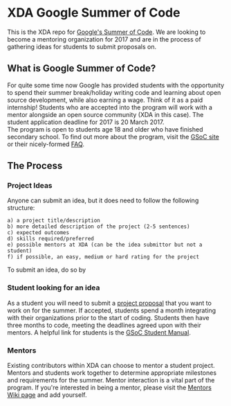 # XDA Google Summer of Code
This is the XDA repo for [Google's Summer of Code](http://code.google.com/soc/). We are looking to become a mentoring organization for 2017 and are in the process of gathering ideas for students to submit proposals on.

## What is Google Summer of Code?
For quite some time now Google has provided students with the opportunity to spend their summer break/holiday writing code and learning about open source development, while also earning a wage. Think of it as a paid internship! Students who are accepted into the program will work with a mentor alongside an open source community (XDA in this case). The student application deadline for 2017 is 20 March 2017.  
The program is open to students age 18 and older who have finished secondary school. To find out more about the program, visit the [GSoC site](https://developers.google.com/open-source/gsoc/) or their nicely-formed [FAQ](https://developers.google.com/open-source/gsoc/faq).

## The Process
### Project Ideas
Anyone can submit an idea, but it does need to follow the following structure:
```
a) a project title/description  
b) more detailed description of the project (2-5 sentences) 
c) expected outcomes  
d) skills required/preferred  
e) possible mentors at XDA (can be the idea submittor but not a student)
f) if possible, an easy, medium or hard rating for the project
```
To submit an idea, do so by 

### Student looking for an idea
As a student you will need to submit a [project proposal](http://write.flossmanuals.net/gsocstudentguide/writing-a-proposal/) that you want to work on for the summer. If accepted, students spend a month integrating with their organizations prior to the start of coding. Students then have three months to code, meeting the deadlines agreed upon with their mentors. A helpful link for students is the [GSoC Student Manual](http://write.flossmanuals.net/gsocstudentguide/what-is-google-summer-of-code/).

### Mentors
Existing contributors within XDA can choose to mentor a student project. Mentors and students work together to determine appropriate milestones and requirements for the summer. Mentor interaction is a vital part of the program. If you're interested in being a mentor, please visit the [Mentors Wiki page](https://github.com/xda/summer-of-code/wiki/Mentors) and add yourself. 
